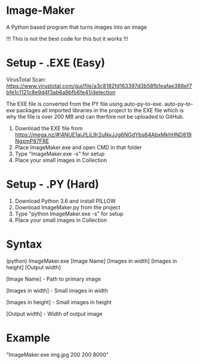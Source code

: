 # Image-Maker
A Python based program that turns images into an image

!!! This is not the best code for this but it works !!!


# Setup - .EXE (Easy)

VirusTotal Scan: https://www.virustotal.com/gui/file/a3c8182fd163397d3b58fb1eafae388ef7bfe1c1121c8e9d4f3ab6a9bfb6fe41/detection

The EXE file is converted from the PY file using auto-py-to-exe. auto-py-to-exe packages all imported libraries in the project to the EXE file which is why the file is over 200 MB and can therfore not be uploaded to GitHub.

1. Download the EXE file from https://mega.nz/#!4NUE1aiJ!LiL9r2uNxJJg6NGdYbs64AbxMkhHND819NgxmP87FRE
2. Place ImageMaker.exe and open CMD in that folder
3. Type "ImageMaker.exe -s" for setup
4. Place your small images in Collection


# Setup - .PY (Hard)

1. Download Python 3.6 and install PILLOW
2. Download ImageMaker.py from the project
3. Type "python ImageMaker.exe -s" for setup
4. Place your small images in Collection


# Syntax

(python) ImageMaker.exe [Image Name] [Images in width] [Images in height] [Output width]

[Image Name] - Path to primary image

[Images in width] - Small images in width

[Images in height] - Small images in height

[Output width] - Width of output image


# Example

"ImageMaker.exe img.jpg 200 200 8000"
